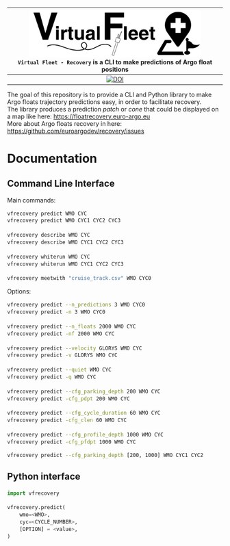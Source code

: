 |<img src="https://raw.githubusercontent.com/euroargodev/VirtualFleet_recovery/master/docs/img/logo-virtual-fleet-recovery.png" alt="VirtualFleet-Recovery logo" width="400"><br>``Virtual Fleet - Recovery`` is a CLI to make predictions of Argo float positions|
|:---------------------------------------------------------------------------------------------------------------------------------------------------------------------------------------------------------------------------------------------------------------:|
|                                                                                 [![DOI](https://zenodo.org/badge/543618989.svg)](https://zenodo.org/badge/latestdoi/543618989)                                                                                  |

The goal of this repository is to provide a CLI and Python library to make Argo floats trajectory predictions easy, in order to facilitate recovery.  
The library produces a prediction _patch_ or _cone_ that could be displayed on a map like here: https://floatrecovery.euro-argo.eu  
More about Argo floats recovery in here: https://github.com/euroargodev/recovery/issues

# Documentation

## Command Line Interface

Main commands:
```bash
vfrecovery predict WMO CYC
vfrecovery predict WMO CYC1 CYC2 CYC3

vfrecovery describe WMO CYC
vfrecovery describe WMO CYC1 CYC2 CYC3

vfrecovery whiterun WMO CYC
vfrecovery whiterun WMO CYC1 CYC2 CYC3

vfrecovery meetwith "cruise_track.csv" WMO CYC0
```

Options:
```bash
vfrecovery predict --n_predictions 3 WMO CYC0
vfrecovery predict -n 3 WMO CYC0

vfrecovery predict --n_floats 2000 WMO CYC
vfrecovery predict -nf 2000 WMO CYC

vfrecovery predict --velocity GLORYS WMO CYC
vfrecovery predict -v GLORYS WMO CYC

vfrecovery predict --quiet WMO CYC
vfrecovery predict -q WMO CYC

vfrecovery predict --cfg_parking_depth 200 WMO CYC
vfrecovery predict -cfg_pdpt 200 WMO CYC

vfrecovery predict --cfg_cycle_duration 60 WMO CYC
vfrecovery predict -cfg_clen 60 WMO CYC

vfrecovery predict --cfg_profile_depth 1000 WMO CYC
vfrecovery predict -cfg_pfdpt 1000 WMO CYC
```

```bash
vfrecovery predict --cfg_parking_depth [200, 1000] WMO CYC1 CYC2
```

## Python interface

```python
import vfrecovery

vfrecovery.predict(
    wmo=<WMO>,
    cyc=<CYCLE_NUMBER>,
    [OPTION] = <value>,
)
```